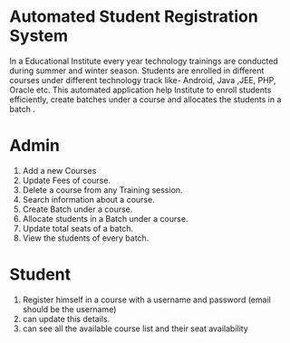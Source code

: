 # Automated Student Registration System 
In a Educational Institute every year  technology trainings are conducted during summer and winter season. Students are enrolled in different courses under different technology track like- Android, Java ,JEE, PHP, Oracle etc. This automated application help Institute to enroll students efficiently, create batches under a course and allocates the students  in a batch .  

# Admin
1. Add a new Courses 
2. Update Fees of course. 
3. Delete  a course from any Training session. 
4. Search information about a course. 
5. Create Batch under a course. 
6. Allocate students in a Batch under a course. 
7. Update total seats of a batch. 
8. View the students of every batch.

# Student
1. Register himself in a course with a username and password (email should be the username) 
2. can update this details. 
3. can see all the available course list and their seat availability
